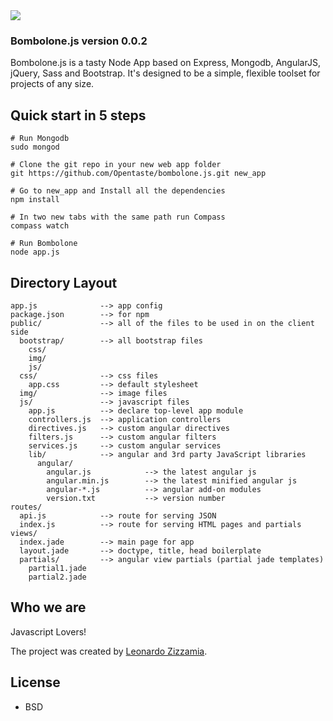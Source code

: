 <img src="http://zizzamia.com/img/bombolonejs_logo.png"/>

### Bombolone.js version 0.0.2 ###

Bombolone.js is a tasty Node App based on Express, Mongodb, AngularJS, jQuery, Sass and Bootstrap.
It's designed to be a simple, flexible toolset for projects of any size. 



## Quick start in 5 steps

```shell
# Run Mongodb
sudo mongod

# Clone the git repo in your new web app folder
git https://github.com/Opentaste/bombolone.js.git new_app

# Go to new_app and Install all the dependencies
npm install

# In two new tabs with the same path run Compass
compass watch

# Run Bombolone 
node app.js
```


## Directory Layout
    
    app.js              --> app config
    package.json        --> for npm
    public/             --> all of the files to be used in on the client side
      bootstrap/        --> all bootstrap files
        css/
        img/
        js/
      css/              --> css files
        app.css         --> default stylesheet
      img/              --> image files
      js/               --> javascript files
        app.js          --> declare top-level app module
        controllers.js  --> application controllers
        directives.js   --> custom angular directives
        filters.js      --> custom angular filters
        services.js     --> custom angular services
        lib/            --> angular and 3rd party JavaScript libraries
          angular/
            angular.js            --> the latest angular js
            angular.min.js        --> the latest minified angular js
            angular-*.js          --> angular add-on modules
            version.txt           --> version number
    routes/
      api.js            --> route for serving JSON
      index.js          --> route for serving HTML pages and partials
    views/
      index.jade        --> main page for app
      layout.jade       --> doctype, title, head boilerplate
      partials/         --> angular view partials (partial jade templates)
        partial1.jade
        partial2.jade


## Who we are

Javascript Lovers!

The project was created by [Leonardo Zizzamia](http://zizzamia.com/). 


## License

* BSD

